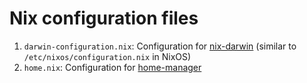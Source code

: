 # Nix configuration files

1. `darwin-configuration.nix`: Configuration for [nix-darwin][] (similar to `/etc/nixos/configuration.nix` in NixOS)
2. `home.nix`: Configuration for [home-manager][]

[nix-darwin]: https://github.com/LnL7/nix-darwin
[home-manager]: https://github.com/rycee/home-manager
